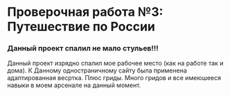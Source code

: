 # Проверочная работа №3: Путешествие по России

### Данный проект спалил не мало стульев!!!

Данный проект изрядно спалил мое рабочее место (как на работе так и дома). К Данному одностраничному сайту была применена адаптированная весртка. Плюс гриды. Много гридов и все имеюшееся навыки в моем арсенале на данный момент.



